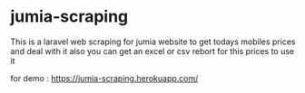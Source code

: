 # jumia-scraping

This is a laravel web scraping for jumia website  to get todays mobiles prices and deal with it 
also you can get an excel or csv rebort for this prices to use it 

for demo : https://jumia-scraping.herokuapp.com/

